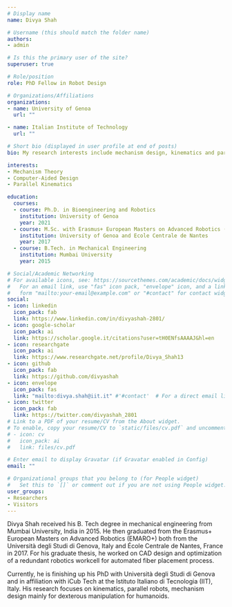 ```yaml
---
# Display name
name: Divya Shah

# Username (this should match the folder name)
authors:
- admin

# Is this the primary user of the site?
superuser: true

# Role/position
role: PhD Fellow in Robot Design

# Organizations/Affiliations
organizations:
- name: University of Genoa
  url: ""

- name: Italian Institute of Technology
  url: ""

# Short bio (displayed in user profile at end of posts)
bio: My research interests include mechanism design, kinematics and parallel robots.

interests:
- Mechanism Theory
- Computer-Aided Design
- Parallel Kinematics

education:
  courses:
  - course: Ph.D. in Bioengineering and Robotics
    institution: University of Genoa
    year: 2021
  - course: M.Sc. with Erasmus+ European Masters on Advanced Robotics (EMARO+)
    institution: University of Genoa and Ecole Centrale de Nantes
    year: 2017
  - course: B.Tech. in Mechanical Engineering
    institution: Mumbai University
    year: 2015

# Social/Academic Networking
# For available icons, see: https://sourcethemes.com/academic/docs/widgets/#icons
#   For an email link, use "fas" icon pack, "envelope" icon, and a link in the
#   form "mailto:your-email@example.com" or "#contact" for contact widget.
social:
- icon: linkedin
  icon_pack: fab
  link: https://www.linkedin.com/in/divyashah-2801/
- icon: google-scholar
  icon_pack: ai
  link: https://scholar.google.it/citations?user=tH0ENfsAAAAJ&hl=en
- icon: researchgate
  icon_pack: ai
  link: https://www.researchgate.net/profile/Divya_Shah13
- icon: github
  icon_pack: fab
  link: https://github.com/divyashah
- icon: envelope
  icon_pack: fas
  link: "mailto:divya.shah@iit.it" #'#contact'  # For a direct email link, use "mailto:test@example.org".
- icon: twitter
  icon_pack: fab
  link: https://twitter.com/divyashah_2801
# Link to a PDF of your resume/CV from the About widget.
# To enable, copy your resume/CV to `static/files/cv.pdf` and uncomment the lines below.  
# - icon: cv
#   icon_pack: ai
#   link: files/cv.pdf

# Enter email to display Gravatar (if Gravatar enabled in Config)
email: ""

# Organizational groups that you belong to (for People widget)
#   Set this to `[]` or comment out if you are not using People widget.  
user_groups:
- Researchers
- Visitors
---
```


Divya Shah received his B. Tech degree in mechanical engineering from Mumbai University, India in 2015. He then graduated from the Erasmus+ European Masters on Advanced Robotics (EMARO+) both from the Università degli Studi di Genova, Italy and École Centrale de Nantes, France in 2017. For his graduate thesis, he worked on CAD design and optimization of a redundant robotics workcell for automated fiber placement process.

Currently, he is finishing up his PhD with Università degli Studi di Genova and in affiliation with iCub Tech at the Istituto Italiano di Tecnologia (IIT), Italy. His research focuses on kinematics, parallel robots, mechanism design mainly for dexterous manipulation for humanoids.
